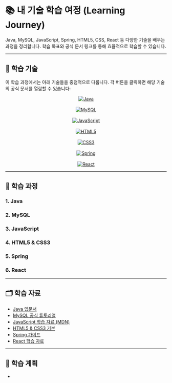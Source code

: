 # 📚 내 기술 학습 여정 (Learning Journey)

Java, MySQL, JavaScript, Spring, HTML5, CSS, React 등 다양한 기술을 배우는 과정을 정리합니다. 학습 목표와 공식 문서 링크를 통해 효율적으로 학습할 수 있습니다.

---

## 🌟 학습 기술
이 학습 과정에서는 아래 기술들을 중점적으로 다룹니다. 각 버튼을 클릭하면 해당 기술의 공식 문서를 열람할 수 있습니다:

<div align="center">
  <a href="https://docs.oracle.com/en/java/" target="_blank">
    <img src="https://img.shields.io/badge/Java-ED8B00?style=for-the-badge&logo=java&logoColor=white" alt="Java">
  </a>
  <br><br>
  <a href="https://dev.mysql.com/doc/" target="_blank">
    <img src="https://img.shields.io/badge/MySQL-4479A1?style=for-the-badge&logo=mysql&logoColor=white" alt="MySQL">
  </a>
  <br><br>
  <a href="https://developer.mozilla.org/ko/docs/Web/JavaScript" target="_blank">
    <img src="https://img.shields.io/badge/JavaScript-F7DF1E?style=for-the-badge&logo=javascript&logoColor=black" alt="JavaScript">
  </a>
  <br><br>
  <a href="https://developer.mozilla.org/ko/docs/Web/HTML" target="_blank">
    <img src="https://img.shields.io/badge/HTML5-E34F26?style=for-the-badge&logo=html5&logoColor=white" alt="HTML5">
  </a>
  <br><br>
  <a href="https://developer.mozilla.org/ko/docs/Web/CSS" target="_blank">
    <img src="https://img.shields.io/badge/CSS3-1572B6?style=for-the-badge&logo=css3&logoColor=white" alt="CSS3">
  </a>
  <br><br>
  <a href="https://spring.io/docs" target="_blank">
    <img src="https://img.shields.io/badge/Spring-6DB33F?style=for-the-badge&logo=spring&logoColor=white" alt="Spring">
  </a>
  <br><br>
  <a href="https://reactjs.org/docs/" target="_blank">
    <img src="https://img.shields.io/badge/React-61DAFB?style=for-the-badge&logo=react&logoColor=black" alt="React">
  </a>
</div>

---
## 📖 학습 과정
### 1. Java
### 2. MySQL
### 3. JavaScript
### 4. HTML5 & CSS3
### 5. Spring
### 6. React
---
## 🗂 학습 자료
- [Java 입문서](https://docs.oracle.com/en/java/)
- [MySQL 공식 튜토리얼](https://dev.mysql.com/doc/)
- [JavaScript 학습 자료 (MDN)](https://developer.mozilla.org/ko/docs/Web/JavaScript)
- [HTML5 & CSS3 기본](https://developer.mozilla.org/ko/docs/Web/HTML)
- [Spring 가이드](https://spring.io/guides)
- [React 학습 자료](https://reactjs.org/docs/)
---

## 🎯 학습 계획
- 
